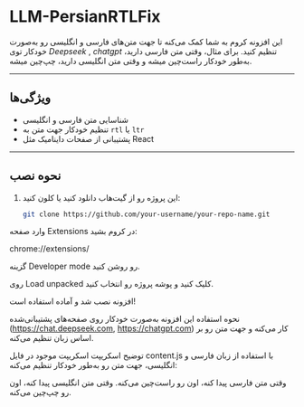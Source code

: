 # LLM-PersianRTLFix


این افزونه کروم به شما کمک می‌کنه تا جهت متن‌های فارسی و انگلیسی رو به‌صورت خودکار توی *Deepseek* , *chatgpt* تنظیم کنید. برای مثال، وقتی متن فارسی دارید، به‌طور خودکار راست‌چین میشه و وقتی متن انگلیسی دارید، چپ‌چین میشه.

---

## ویژگی‌ها
- شناسایی متن فارسی و انگلیسی
- تنظیم خودکار جهت متن به `rtl` یا `ltr`
- پشتیبانی از صفحات داینامیک مثل React

---

## نحوه نصب

1. این پروژه رو از گیت‌هاب دانلود کنید یا کلون کنید:
   ```bash
   git clone https://github.com/your-username/your-repo-name.git
وارد صفحه Extensions در کروم بشید:


chrome://extensions/

گزینه Developer mode رو روشن کنید.

روی Load unpacked کلیک کنید و پوشه پروژه رو انتخاب کنید.

افزونه نصب شد و آماده استفاده است!

نحوه استفاده
این افزونه به‌صورت خودکار روی صفحه‌های پشتیبانی‌شده (https://chat.deepseek.com, https://chatgpt.com)  کار می‌کنه و جهت متن رو بر اساس زبان تنظیم می‌کنه.

توضیح اسکریپت
اسکریپت موجود در فایل content.js با استفاده از زبان فارسی و انگلیسی، جهت متن رو به‌طور خودکار تنظیم می‌کنه:

وقتی متن فارسی پیدا کنه، اون رو راست‌چین می‌کنه.
وقتی متن انگلیسی پیدا کنه، اون رو چپ‌چین می‌کنه.
